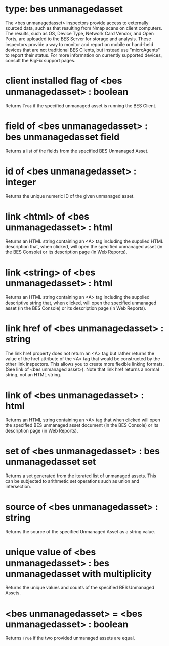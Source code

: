 # type: bes unmanagedasset

The &lt;bes unmanagedasset&gt; inspectors provide access to externally sourced data, such as that resulting from Nmap scans on client computers. The results, such as OS, Device Type, Network Card Vendor, and Open Ports, are uploaded to the BES Server for storage and analysis. These inspectors provide a way to monitor and report on mobile or hand-held devices that are not traditional BES Clients, but instead use "microAgents" to report their status. For more information on currently supported devices, consult the BigFix support pages.

# client installed flag of &lt;bes unmanagedasset&gt; : boolean

Returns `True` if the specified unmanaged asset is running the BES Client.

# field of &lt;bes unmanagedasset&gt; : bes unmanagedasset field

Returns a list of the fields from the specified BES Unmanaged Asset.

# id of &lt;bes unmanagedasset&gt; : integer

Returns the unique numeric ID of the given unmanaged asset.

# link &lt;html&gt; of &lt;bes unmanagedasset&gt; : html

Returns an HTML string containing an &lt;A&gt; tag including the supplied HTML description that, when clicked, will open the specified unmanaged asset (in the BES Console) or its description page (in Web Reports).

# link &lt;string&gt; of &lt;bes unmanagedasset&gt; : html

Returns an HTML string containing an &lt;A&gt; tag including the supplied descriptive string that, when clicked, will open the specified unmanaged asset (in the BES Console) or its description page (in Web Reports).

# link href of &lt;bes unmanagedasset&gt; : string

The link href property does not return an &lt;A&gt; tag but rather returns the value of the href attribute of the &lt;A&gt; tag that would be constructed by the other link inspectors. This allows you to create more flexible linking formats. (See link of &lt;bes unmanaged asset&gt;). Note that link href returns a normal string, not an HTML string.

# link of &lt;bes unmanagedasset&gt; : html

Returns an HTML string containing an &lt;A&gt; tag that when clicked will open the specified BES unmanaged asset document (in the BES Console) or its description page (in Web Reports).

# set of &lt;bes unmanagedasset&gt; : bes unmanagedasset set

Returns a set generated from the iterated list of unmanaged assets. This can be subjected to arithmetic set operations such as union and intersection.

# source of &lt;bes unmanagedasset&gt; : string

Returns the source of the specified Unmanaged Asset as a string value.

# unique value of &lt;bes unmanagedasset&gt; : bes unmanagedasset with multiplicity

Returns the unique values and counts of the specified BES Unmanaged Assets.

# &lt;bes unmanagedasset&gt; = &lt;bes unmanagedasset&gt; : boolean

Returns `True` if the two provided unmanaged assets are equal.

